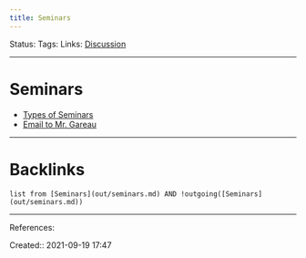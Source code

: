 ```yaml
---
title: Seminars
---
```

Status: 
Tags: 
Links: [Discussion](out/discussion.md)
___
# Seminars
- [Types of Seminars](out/types-of-seminars.md)
- [Email to Mr. Gareau](out/email-to-mr.-gareau.md)
___
# Backlinks
```dataview
list from [Seminars](out/seminars.md) AND !outgoing([Seminars](out/seminars.md))
```
___
References:

Created:: 2021-09-19 17:47
